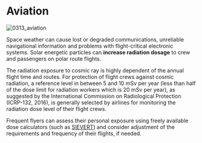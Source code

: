 # Aviation

![0313_aviation](./static/0313_aviation.png)

Space weather can cause lost or degraded communications, unreliable navigational information and problems with flight-critical electronic systems. Solar energetic particles can **increase radiation dosage** to crew and passengers on polar route flights.

The radiation exposure to cosmic ray is highly dependent of the annual flight time and routes.  For protection of flight crews against cosmic radiation, a reference level in between 5 and 10 mSv per year (less than half of the dose limit for radiation workers which is 20 mSv per year), as suggested by the International Commission on Radiological Protection (ICRP-132, 2016), is generally selected by airlines for monitoring the radiation dose level of their flight crews.

Frequent flyers can assess their personal exposure using freely available dose calculators (such as [SIEVERT](https://www.sievert-system.org)) and consider adjustment of the requirements and frequency of their flights, if needed.
